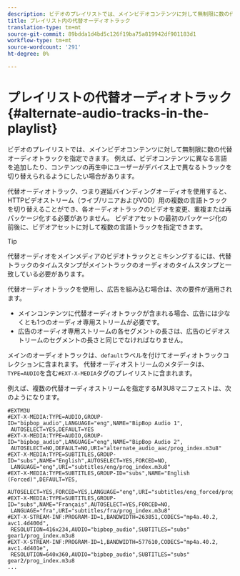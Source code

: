 ```yaml
---
description: ビデオのプレイリストでは、メインビデオコンテンツに対して無制限に数の代替オーディオトラックを指定できます。 例えば、ビデオコンテンツに異なる言語を追加したり、コンテンツの再生中にユーザーがデバイス上で異なるトラックを切り替えられるようにしたい場合があります。
title: プレイリスト内の代替オーディオトラック
translation-type: tm+mt
source-git-commit: 89bdda1d4bd5c126f19ba75a819942df901183d1
workflow-type: tm+mt
source-wordcount: '291'
ht-degree: 0%

---
```



# プレイリストの代替オーディオトラック{#alternate-audio-tracks-in-the-playlist}

ビデオのプレイリストでは、メインビデオコンテンツに対して無制限に数の代替オーディオトラックを指定できます。 例えば、ビデオコンテンツに異なる言語を追加したり、コンテンツの再生中にユーザーがデバイス上で異なるトラックを切り替えられるようにしたい場合があります。

代替オーディオトラック、つまり遅延バインディングオーディオを使用すると、HTTPビデオストリーム（ライブ/リニアおよびVOD）用の複数の言語トラックを切り替えることができ、各オーディオトラックのビデオを変更、重複または再パッケージ化する必要がありません。 ビデオアセットの最初のパッケージ化の前後に、ビデオアセットに対して複数の言語トラックを指定できます。

>[!TIP]
>
>代替オーディオをメインメディアのビデオトラックとミキシングするには、代替トラックのタイムスタンプがメイントラックのオーディオのタイムスタンプと一致している必要があります。

代替オーディオトラックを使用し、広告を組み込む場合は、次の要件が適用されます。

* メインコンテンツに代替オーディオトラックが含まれる場合、広告には少なくとも1つのオーディオ専用ストリームが必要です。
* 広告のオーディオ専用ストリームの各セグメントの長さは、広告のビデオストリームのセグメントの長さと同じでなければなりません。

メインのオーディオトラックは、`default`ラベルを付けてオーディオトラックコレクションに含まれます。 代替オーディオストリームのメタデータは、`TYPE=AUDIO`を含む`#EXT-X-MEDIA`タグのプレイリストに含まれます。

例えば、複数の代替オーディオストリームを指定するM3U8マニフェストは、次のようになります。

```
#EXTM3U
#EXT-X-MEDIA:TYPE=AUDIO,GROUP-ID="bipbop_audio",LANGUAGE="eng",NAME="BipBop Audio 1",
 AUTOSELECT=YES,DEFAULT=YES
#EXT-X-MEDIA:TYPE=AUDIO,GROUP-ID="bipbop_audio",LANGUAGE="eng",NAME="BipBop Audio 2",
 AUTOSELECT=NO,DEFAULT=NO,URI="alternate_audio_aac/prog_index.m3u8"
#EXT-X-MEDIA:TYPE=SUBTITLES,GROUP-ID="subs",NAME="English",AUTOSELECT=YES,FORCED=NO,
 LANGUAGE="eng",URI="subtitles/eng/prog_index.m3u8"
#EXT-X-MEDIA:TYPE=SUBTITLES,GROUP-ID="subs",NAME="English (Forced)",DEFAULT=YES,
 AUTOSELECT=YES,FORCED=YES,LANGUAGE="eng",URI="subtitles/eng_forced/prog_index.m3u8"
#EXT-X-MEDIA:TYPE=SUBTITLES,GROUP-ID="subs",NAME="Français",AUTOSELECT=YES,FORCED=NO,
 LANGUAGE="fra",URI="subtitles/fra/prog_index.m3u8"
#EXT-X-STREAM-INF:PROGRAM-ID=1,BANDWIDTH=263851,CODECS="mp4a.40.2, avc1.4d400d",
 RESOLUTION=416x234,AUDIO="bipbop_audio",SUBTITLES="subs" 
gear1/prog_index.m3u8
#EXT-X-STREAM-INF:PROGRAM-ID=1,BANDWIDTH=577610,CODECS="mp4a.40.2, avc1.4d401e",
 RESOLUTION=640x360,AUDIO="bipbop_audio",SUBTITLES="subs"
gear2/prog_index.m3u8
...
```

